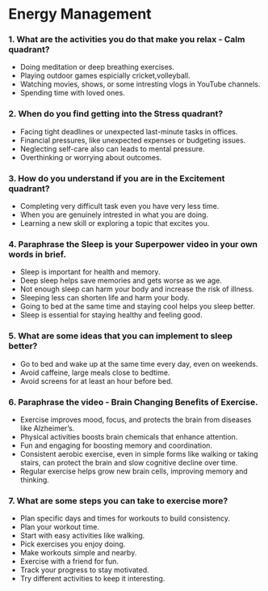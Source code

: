 # Energy Management
### 1. What are the activities you do that make you relax - Calm quadrant?

* Doing meditation or deep breathing exercises.
* Playing outdoor games espicially cricket,volleyball.
* Watching movies, shows, or some intresting vlogs in YouTube channels.
* Spending time with loved ones.

### 2. When do you find getting into the Stress quadrant?

* Facing tight deadlines or unexpected last-minute tasks in offices.
* Financial pressures, like unexpected expenses or budgeting issues.
* Neglecting self-care also can leads to mental pressure.
* Overthinking or worrying about outcomes.

### 3. How do you understand if you are in the Excitement quadrant?

* Completing very difficult task even you have very less time.
* When you are genuinely intrested in what you are doing.
* Learning a new skill or exploring a topic that excites you.

### 4. Paraphrase the Sleep is your Superpower video in your own words in brief.

* Sleep is important for health and memory.
* Deep sleep helps save memories and gets worse as we age.
* Not enough sleep can harm your body and increase the risk of illness.
* Sleeping less can shorten life and harm your body.
* Going to bed at the same time and staying cool helps you sleep better.
* Sleep is essential for staying healthy and feeling good.
### 5. What are some ideas that you can implement to sleep better?

* Go to bed and wake up at the same time every day, even on weekends.
* Avoid caffeine, large meals close to bedtime.
* Avoid screens for at least an hour before bed.

### 6. Paraphrase the video - Brain Changing Benefits of Exercise.

* Exercise improves mood, focus, and protects the brain from diseases like Alzheimer’s.
* Physical activities boosts brain chemicals that enhance attention.
* Fun and engaging for boosting memory and coordination.
* Consistent aerobic exercise, even in simple forms like walking or taking stairs, can protect the brain and slow cognitive decline over time.
* Regular exercise helps grow new brain cells, improving memory and thinking.
### 7. What are some steps you can take to exercise more?

*  Plan specific days and times for workouts to build consistency.
*  Plan your workout time.
* Start with easy activities like walking.
* Pick exercises you enjoy doing.
* Make workouts simple and nearby.
* Exercise with a friend for fun.
* Track your progress to stay motivated.
* Try different activities to keep it interesting.















